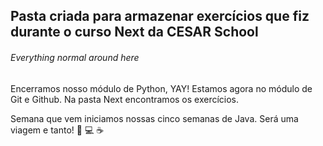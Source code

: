## Pasta criada para armazenar exercícios que fiz durante o curso Next da CESAR School
###### Everything normal around here

Encerramos nosso módulo de Python, YAY! Estamos agora no módulo de Git e Github. Na pasta Next encontramos os exercícios.

Semana que vem iniciamos nossas cinco semanas de Java. Será uma viagem e tanto! 📖 💻 ☕
